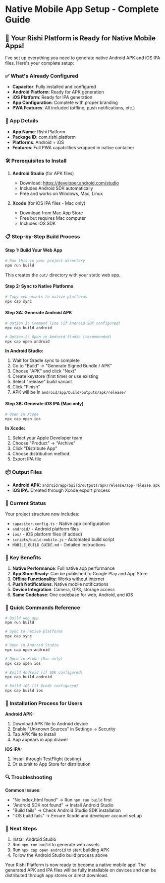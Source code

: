 # Native Mobile App Setup - Complete Guide

## 🚀 Your Rishi Platform is Ready for Native Mobile Apps!

I've set up everything you need to generate native Android APK and iOS IPA files. Here's your complete setup:

### ✅ What's Already Configured

- **Capacitor**: Fully installed and configured
- **Android Platform**: Ready for APK generation
- **iOS Platform**: Ready for IPA generation  
- **App Configuration**: Complete with proper branding
- **PWA Features**: All included (offline, push notifications, etc.)

### 📱 App Details

- **App Name**: Rishi Platform
- **Package ID**: com.rishi.platform
- **Platforms**: Android + iOS
- **Features**: Full PWA capabilities wrapped in native container

### 🛠️ Prerequisites to Install

1. **Android Studio** (for APK files)
   - Download: https://developer.android.com/studio
   - Includes Android SDK automatically
   - Free and works on Windows, Mac, Linux

2. **Xcode** (for iOS IPA files - Mac only)
   - Download from Mac App Store
   - Free but requires Mac computer
   - Includes iOS SDK

### 📋 Step-by-Step Build Process

#### Step 1: Build Your Web App
```bash
# Run this in your project directory
npm run build
```
This creates the `out/` directory with your static web app.

#### Step 2: Sync to Native Platforms
```bash
# Copy web assets to native platforms
npx cap sync
```

#### Step 3A: Generate Android APK
```bash
# Option 1: Command line (if Android SDK configured)
npx cap build android

# Option 2: Open in Android Studio (recommended)
npx cap open android
```

**In Android Studio:**
1. Wait for Gradle sync to complete
2. Go to "Build" → "Generate Signed Bundle / APK"
3. Choose "APK" and click "Next"
4. Create keystore (first time) or use existing
5. Select "release" build variant
6. Click "Finish"
7. APK will be in `android/app/build/outputs/apk/release/`

#### Step 3B: Generate iOS IPA (Mac only)
```bash
# Open in Xcode
npx cap open ios
```

**In Xcode:**
1. Select your Apple Developer team
2. Choose "Product" → "Archive"
3. Click "Distribute App"
4. Choose distribution method
5. Export IPA file

### 📦 Output Files

- **Android APK**: `android/app/build/outputs/apk/release/app-release.apk`
- **iOS IPA**: Created through Xcode export process

### 🔧 Current Status

Your project structure now includes:
- `capacitor.config.ts` - Native app configuration
- `android/` - Android platform files
- `ios/` - iOS platform files (if added)
- `scripts/build-mobile.js` - Automated build script
- `MOBILE_BUILD_GUIDE.md` - Detailed instructions

### 🎯 Key Benefits

1. **Native Performance**: Full native app performance
2. **App Store Ready**: Can be published to Google Play and App Store
3. **Offline Functionality**: Works without internet
4. **Push Notifications**: Native mobile notifications
5. **Device Integration**: Camera, GPS, storage access
6. **Same Codebase**: One codebase for web, Android, and iOS

### 🚨 Quick Commands Reference

```bash
# Build web app
npm run build

# Sync to native platforms
npx cap sync

# Open in Android Studio
npx cap open android

# Open in Xcode (Mac only)
npx cap open ios

# Build Android (if SDK configured)
npx cap build android

# Build iOS (if Xcode configured)
npx cap build ios
```

### 📱 Installation Process for Users

**Android APK:**
1. Download APK file to Android device
2. Enable "Unknown Sources" in Settings → Security
3. Tap APK file to install
4. App appears in app drawer

**iOS IPA:**
1. Install through TestFlight (testing)
2. Or submit to App Store for distribution

### 🔍 Troubleshooting

**Common Issues:**
- "No index.html found" → Run `npm run build` first
- "Android SDK not found" → Install Android Studio
- "Build fails" → Check Android Studio SDK installation
- "iOS build fails" → Ensure Xcode and developer account set up

### 🎉 Next Steps

1. Install Android Studio
2. Run `npm run build` to generate web assets
3. Run `npx cap open android` to start building APK
4. Follow the Android Studio build process above

Your Rishi Platform is now ready to become a native mobile app! The generated APK and IPA files will be fully installable on devices and can be distributed through app stores or direct download.